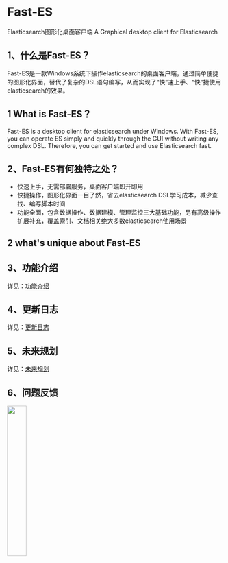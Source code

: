 # Fast-ES
Elasticsearch图形化桌面客户端
A Graphical desktop client for Elasticsearch

## 1、什么是Fast-ES？
Fast-ES是一款Windows系统下操作elasticsearch的桌面客户端，通过简单便捷的图形化界面，替代了复杂的DSL语句编写，从而实现了“快”速上手、“快”捷使用elasticsearch的效果。
## 1 What is Fast-ES？
Fast-ES is a desktop client for elasticsearch under Windows. With Fast-ES, you can operate ES simply and quickly through the GUI without writing any complex DSL. Therefore, you can get started and use Elasticsearch fast.
## 2、Fast-ES有何独特之处？
- 快速上手，无需部署服务，桌面客户端即开即用
- 快捷操作，图形化界面一目了然，省去elasticsearch DSL学习成本，减少查找、编写脚本时间
- 功能全面，包含数据操作、数据建模、管理监控三大基础功能，另有高级操作扩展补充，覆盖索引、文档相关绝大多数elasticsearch使用场景
## 2 what's unique about Fast-ES

## 3、功能介绍
详见：[功能介绍](https://github.com/duzhimin/fast-es/blob/main/docs/instructions.md)
## 4、更新日志
详见：[更新日志](https://github.com/duzhimin/fast-es/releases)
## 5、未来规划
详见：[未来规划](https://github.com/duzhimin/fast-es/blob/main/docs/future-plan)
## 6、问题反馈
<img src="https://user-images.githubusercontent.com/59269223/218623247-8ae3cafb-8b04-48e1-b513-24ad87b63906.jpg" width="30%">
